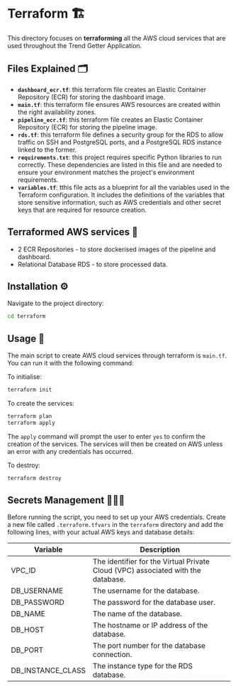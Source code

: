 # Terraform 🏗️

This directory focuses on **terraforming** all the AWS cloud services that are used throughout the Trend Getter Application.

## Files Explained 🗂️
- **`dashboard_ecr.tf`**: this terraform file creates an Elastic Container Repository (ECR) for storing the dashboard image. 
- **`main.tf`**: this terraform file ensures AWS resources are created within the right availability zones.
- **`pipeline_ecr.tf`**: this terraform file creates an Elastic Container Repository (ECR) for storing the pipeline image. 
- **`rds.tf`**: this terraform file defines a security group for the RDS to allow traffic on SSH and PostgreSQL ports, and a PostgreSQL RDS instance linked to the former.
- **`requirements.txt`**: this project requires specific Python libraries to run correctly. These dependencies are listed in this file and are needed to ensure your environment matches the project's environment requirements.
- **`variables.tf`**: tthis file acts as a blueprint for all the variables used in the Terraform configuration. It includes the definitions of the variables that store sensitive information, such as AWS credentials and other secret keys that are required for resource creation.

## Terraformed AWS services 💼
- 2 ECR Repositories - to store dockerised images of the pipeline and dashboard.
- Relational Database RDS - to store processed data.


## Installation ⚙️

Navigate to the project directory:
```bash
cd terraform
```

## Usage 🔄 
The main script to create AWS cloud services through terraform is `main.tf`. You can run it with the following command:

To initialise: 
```bash
terraform init 
```

To create the services:
```bash
terraform plan
terraform apply 
```
The ```apply``` command will prompt the user to enter ```yes``` to confirm the creation of the services. The services will then be created on AWS unless an error with any credentials has occurred. 

To destroy:
```bash
terraform destroy
```

## Secrets Management 🕵🏽‍♂️

Before running the script, you need to set up your AWS credentials. Create a new file called `.terraform.tfvars` in the `terraform` directory and add the following lines, with your actual AWS keys and database details:


| Variable          | Description                                            |
|-------------------|--------------------------------------------------------|
| VPC_ID        | The identifier for the Virtual Private Cloud (VPC) associated with the database.                  |
| DB_USERNAME          | The username for the database.                         |
| DB_PASSWORD       | The password for the database user.                    |
| DB_NAME           | The name of the database.                              |
| DB_HOST           | The hostname or IP address of the database.            |
| DB_PORT           | The port number for the database connection.           |
| DB_INSTANCE_CLASS      | The instance type for the RDS database.                       |

